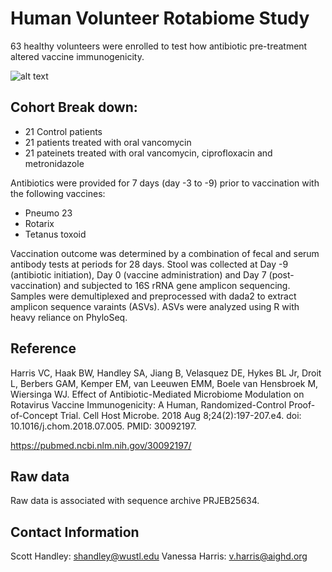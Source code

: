 # Human Volunteer Rotabiome Study

63 healthy volunteers were enrolled to test how antibiotic pre-treatment altered vaccine immunogenicity.

![alt text](https://github.com/shandley/human_volunteer_rotabiome/blob/master/graphical_abstract.png)

## Cohort Break down:

* 21 Control patients
* 21 patients treated with oral vancomycin
* 21 pateinets treated with oral vancomycin, ciprofloxacin and metronidazole

Antibiotics were provided for 7 days (day -3 to -9) prior to vaccination with the following vaccines:

* Pneumo 23
* Rotarix
* Tetanus toxoid

Vaccination outcome was determined by a combination of fecal and serum antibody tests at periods for 28 days. Stool was collected at Day -9 (antibiotic initiation), Day 0 (vaccine administration) and Day 7 (post-vaccination) and subjected to 16S rRNA gene amplicon sequencing. Samples were demultiplexed and preprocessed with dada2 to extract amplicon sequence varaints (ASVs). ASVs were analyzed using R with heavy reliance on PhyloSeq.

## Reference
Harris VC, Haak BW, Handley SA, Jiang B, Velasquez DE, Hykes BL Jr, Droit L, Berbers GAM, Kemper EM, van Leeuwen EMM, Boele van Hensbroek M, Wiersinga WJ. Effect of Antibiotic-Mediated Microbiome Modulation on Rotavirus Vaccine Immunogenicity: A Human, Randomized-Control Proof-of-Concept Trial. Cell Host Microbe. 2018 Aug 8;24(2):197-207.e4. doi: 10.1016/j.chom.2018.07.005. PMID: 30092197.

https://pubmed.ncbi.nlm.nih.gov/30092197/

## Raw data

Raw data is associated with sequence archive PRJEB25634.

## Contact Information

Scott Handley: shandley@wustl.edu
Vanessa Harris: v.harris@aighd.org
